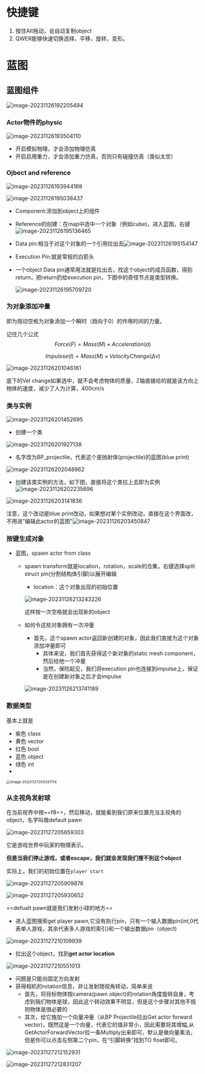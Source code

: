 # 快捷键

1. 按住Alt拖动，会自动复制object
2. QWER能够快速切换选择，平移，旋转，变形。



# 蓝图

## 蓝图组件

![image-20231126192205494](./assets/image-20231126192205494.png)

### Actor物件的physic

![image-20231126193504110](./assets/image-20231126193504110.png)

* 开启模拟物理，才会添加物理仿真
* 开启启用重力，才会添加重力仿真，否则只有碰撞仿真（类似太空）

### Ojbect and reference

![image-20231126193944169](./assets/image-20231126193944169.png)

![image-20231126195038437](./assets/image-20231126195038437.png)

* Component:添加到object上的组件

* Reference的创建：在map中选中一个对象（例如cube)，进入蓝图，右键![image-20231126195136465](./assets/image-20231126195136465.png)

* Data pin:相当于对这个对象的一个引用拉出去![image-20231126195154147](./assets/image-20231126195154147.png)

* Execution Pin:就是常规的白箭头

* 一个object Data pin通常用法就是拉出去，找这个object的成员函数，得到return，把return扔给execution pin，下图中的奇怪节点是类型转换。

  ![image-20231126195709720](./assets/image-20231126195709720.png)



### 为对象添加冲量

即为按动空格为对象添加一个瞬时（趋向于0）的作用时间的力量。

记住几个公式
$$
Force(F) = Mass(M) \times Acceleration(a)
$$

$$
Impulese(I) = Mass(M) \times VelocityChange(\Delta v)
$$

![image-20231126201046161](./assets/image-20231126201046161.png)

底下的Vel change如果选中，就不会考虑物体的质量，Z轴直接给的就是该方向上物体的速度，减少了人为计算，400cm/s



### 类与实例

![image-20231126201452695](./assets/image-20231126201452695.png)

* 创建一个类

![image-20231126201927138](./assets/image-20231126201927138.png)

* 名字改为BP_projectile，代表这个是抛射体(projectile)的蓝图(blue print)

![image-20231126202048962](./assets/image-20231126202048962.png)

* 创建该类实例的方法，如下图，直接将这个类拉上去即为实例![image-20231126202235696](./assets/image-20231126202235696.png)

![image-20231126203141836](./assets/image-20231126203141836.png)

注意，这个改动是blue print改动，如果想对某个实例改动，直接在这个界面改，不用进”编辑此actor的蓝图"![image-20231126203450847](./assets/image-20231126203450847.png)







### 按键生成对象

* 蓝图，spawn actor from class

  * spawn transform就是location，rotation，scale的合集，右键选择split struct pin(分割结构体引脚)以展开编辑

    * location：这个对象出现的初始位置

    ![image-20231126213243226](./assets/image-20231126213243226.png)

    这样按一次空格就会出现新的object

  * 如何令这些对象拥有一次冲量

    * 首先，这个spawn actor返回新创建的对象，因此我们直接为这个对象添加冲量即可
      * 具体来说，我们首先获得这个新对象的static mesh component，然后给他一个冲量
      * 当然，保险起见，我们将execution pin也连接到impulse上，保证是在创建新对象之后才会impulse

    ![image-20231126213741189](./assets/image-20231126213741189.png)




### 数据类型

基本上就是

* 紫色 class
* 黄色 vector
* 红色 bool
* 蓝色 object
* 绿色 int
* 

<img src="./assets/image-20231127205331714.png" alt="image-20231127205331714" style="zoom: 67%;" />





### 从主视角发射球

在当前视界中按==f8==，然后移动，就能看到我们原来位置充当主视角的object，名字叫做default pawn

![image-20231127205659303](./assets/image-20231127205659303.png)

它是游戏世界中玩家的物理表示。

**但是当我们停止游戏，或者escape，我们就会发现我们搜不到这个object**

实际上，我们的初始位置在`player start`

![image-20231127205909876](./assets/image-20231127205909876.png)

![image-20231127205930652](./assets/image-20231127205930652.png)



==defualt pawn就是我们发射小球的地方==



* 进入蓝图搜索get player pawn,它没有执行pin，只有一个输入数据pin(int,0代表单人游戏，其余代表多人游戏的索引)和一个输出数据pin（object)

![image-20231127210109939](./assets/image-20231127210109939.png)

* 拉出这个object，找到**get actor location**

![image-20231127210551013](./assets/image-20231127210551013.png)

* 问题是只能向固定方向发射
* 获得相机的rotation信息，并让发射随视角转动，简单来说
  * 首先，将目标物体按camera(pawn object)的rotation角度旋转自身，考虑到我们物体是球，因此这个转动效果不明显，但是这个步骤对其他不规则物体是很必要的
  * 其次，给它施加一个向量冲量（从BP Projectile拉出Get actor forward vector)，既然这是一个向量，代表它的值非常小，因此需要将其增幅,从GetActorForwardVector拉一条Multiply出来即可，默认是做向量乘法，但是你可以点击左侧第二个pin，在“引脚转换”找到TO float即可。

![image-20231127212152931](./assets/image-20231127212152931.png)

![image-20231127212831207](./assets/image-20231127212831207.png)
